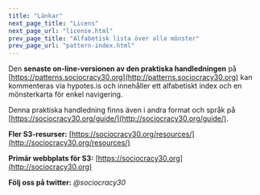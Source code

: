 ```yaml
---
title: "Länkar"
next_page_title: "Licens"
next_page_url: "license.html"
prev_page_title: "Alfabetisk lista över alla mönster"
prev_page_url: "pattern-index.html"
---
```



Den **senaste on-line-versionen av den praktiska handledningen** på [https://patterns.sociocracy30.org](http://patterns.sociocracy30.org) kan kommenteras via hypotes.is och innehåller ett alfabetiskt index och en mönsterkarta för enkel navigering.

Denna praktiska handledning finns även i andra format och språk på [https://sociocracy30.org/guide/](http://sociocracy30.org/guide/).

**Fler S3-resurser:** [https://sociocracy30.org/resources/](http://sociocracy30.org/resources/)

**Primär webbplats för S3:** [https://sociocracy30.org](http://sociocracy30.org)

**Följ oss på twitter:** *@sociocracy30*